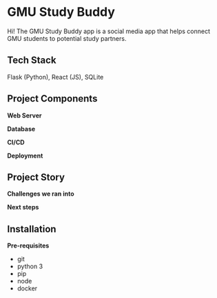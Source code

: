 # GMU Study Buddy
Hi! The GMU Study Buddy app is a social media app that helps connect GMU students to potential study partners.

## Tech Stack

Flask (Python), React (JS), SQLite

## Project Components

**Web Server**

**Database**

**CI/CD**

**Deployment**

## Project Story

**Challenges we ran into**

**Next steps**

## Installation

**Pre-requisites**

- git
- python 3
- pip
- node
- docker
